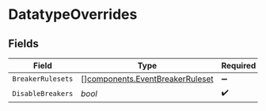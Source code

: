 # DatatypeOverrides


## Fields

| Field                                                                              | Type                                                                               | Required                                                                           | Description                                                                        |
| ---------------------------------------------------------------------------------- | ---------------------------------------------------------------------------------- | ---------------------------------------------------------------------------------- | ---------------------------------------------------------------------------------- |
| `BreakerRulesets`                                                                  | [][components.EventBreakerRuleset](../../models/components/eventbreakerruleset.md) | :heavy_minus_sign:                                                                 | N/A                                                                                |
| `DisableBreakers`                                                                  | *bool*                                                                             | :heavy_check_mark:                                                                 | N/A                                                                                |